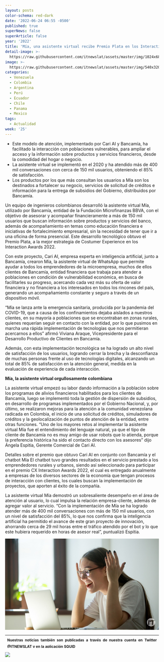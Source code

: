 ```yaml
---
layout: posts
color-schema: red-dark
date: '2022-06-24 06:55 -0500'
published: true
superNews: false
superArticle: false
year: '2022'
title: 'Mía, una asistente virtual recibe Premio Plata en los Interaction Awards 2022'
detail-image: >-
  https://raw.githubusercontent.com/itnewslat/assets/master/img/1024x680/joven-en-laptop-g.jpg
image: >-
  https://raw.githubusercontent.com/itnewslat/assets/master/img/540x320/joven-en-laptop-p.jpg
categories:
  - Venezuela
  - Colombia
  - Argentina
  - Perú
  - Ecuador
  - Chile
  - Panama
  - Mexico
tags:
  - Actualidad
week: '25'
---
```

- Este modelo de atención, implementado por Cari AI y Bancamía, ha facilitado la interacción con poblaciones vulnerables, para ampliar el acceso y la información sobre productos y servicios financieros, desde la comodidad del hogar o negocio.
- La asistente virtual se implementó en el 2020 y ha atendido más de 400 mil conversaciones con cerca de 150 mil usuarios, obteniendo el 85% de satisfacción.
- Los productos por los que más consultan los usuarios a Mía son los destinados a fortalecer su negocio, servicios de solicitud de créditos e información para la entrega de subsidios del Gobierno, distribuidos por Bancamía.

Un equipo de ingenieros colombianos desarrolló la asistente virtual Mía, utilizado por Bancamía, entidad de la Fundación Microfinanzas BBVA, con el objetivo de asesorar y acompañar financieramente a más de 150 mil usuarios que buscan información sobre productos y servicios del banco, además de acompañamiento en temas como educación financiera e iniciativas de fortalecimiento empresarial, sin la necesidad de tener que ir a una oficina de forma presencial. Este desarrollo tecnológico obtuvo el Premio Plata, a la mejor estrategia de Costumer Experience en los Interaction Awards 2022. 

Con este proyecto, Cari AI, empresa experta en inteligencia artificial, junto a Bancamía, crearon Mía, la asistente virtual de WhatsApp que permite ayudar a todos los emprendedores de la microempresa, muchos de ellos clientes de Bancamía, entidad financiera que trabaja para atender a poblaciones en condición de vulnerabilidad económica, en busca de facilitarles su progreso, acercando cada vez más su oferta de valor financiera y no financiera a los interesados en todos los rincones del país, generando un acompañamiento constante y seguro a través de un dispositivo móvil. 

“Mía se lanza ante la emergencia sanitaria, producida por la pandemia del COVID-19, que a causa de los confinamientos dejaba aislados a nuestros clientes, en su mayoría a poblaciones que se encontraban en zonas rurales, quienes requerían seguir en contacto con la entidad, por lo que pusimos en marcha una rápida implementación de tecnologías que nos permitieran acercarnos a ellos” afirmó Viviana Araque, Vicepresidente para el Desarrollo Productivo de Clientes en Bancamía. 

Además, con esta implementación tecnológica se ha logrado un alto nivel de satisfacción de los usuarios, logrando cerrar la brecha y la desconfianza de muchas personas frente al uso de tecnologías digitales, alcanzando un total de 85% de satisfacción en la atención general, medida en la evaluación de experiencia de cada interacción.

**Mía, la asistente virtual orgullosamente colombiana**

La asistente virtual empezó su labor dando información a la población  sobre los programas de alivios financieros habilitados para los clientes de Bancamía, luego se implementó toda la gestión de dispersión de subsidios, en desarrollo de programas implementados por el Gobierno Nacional, y, por último, se realizaron mejoras para la atención a la comunidad venezolana radicada en Colombia, el inicio de una solicitud de créditos, simuladores de créditos y la geolocalización de puntos de atención de la entidad, entre otras funciones. 
“Uno de los mayores retos al implementar la asistente virtual Mía fue el entendimiento del lenguaje natural, ya que el tipo de cliente de Bancamía no es muy amigo de usar robots que lo atienda, porque la preferencia histórica ha sido el contacto directo con los asesores” dijo Ángela Espitia, Gerente Comercial de Cari AI.  

Detalles sobre el premio que obtuvo Cari AI en conjunto con Bancamía y el chatbot Mía 
El chatbot tuvo grandes resultados en el servicio prestado a los emprendedores rurales y urbanos, siendo así seleccionado para participar en el premio CX Interaction Awards 2022, el cual es entregado anualmente a empresas de los diversos sectores de la economía que tengan procesos de interacción con clientes, los cuales buscan la implementación de proyectos, que aporten al éxito de la compañía. 

La asistente virtual Mía demostró un sobresaliente desempeño en el área de atención al usuario, lo cual impulsa la relación empresa-cliente, además de agregar valor al servicio.
“Con la implementación de Mía se ha logrado atender más de 400 mil conversaciones con más de 150 mil usuarios, con un nivel de satisfacción del 85%, lo que nos confirma que la inteligencia artificial ha permitido el avance de este gran proyecto de innovación, ahorrando cerca de 29 mil horas entre el tráfico atendido por el bot y lo que este hubiera requerido en horas de asesor real”, puntualizó Espitia. 

![](https://raw.githubusercontent.com/itnewslat/assets/master/img/540x320/joven-en-laptop-p.jpg)

<table style="height: 42px;" width="569">
<tbody>
<tr>
<td style="text-align: justify;"><sub><strong>Nuestras noticias también son publicadas a través de nuestra cuenta en Twitter <a href="https://twitter.com/itnewslat?lang=es">@ITNEWSLAT</a> y en la aplicación <a href="https://squidapp.co/en/">SQUID</a></strong></sub></td>
</tr>
</tbody>
</table>

<img src="https://tracker.metricool.com/c3po.jpg?hash=56f88a41e39ab42c063cc51676587a04"/>